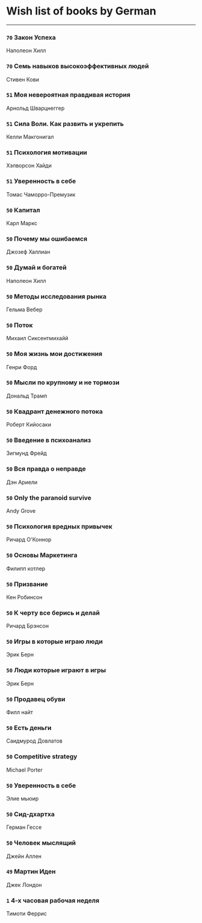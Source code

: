 # Wish list of books by German
---

### `70` Закон Успеха
Наполеон Хилл

### `70` Семь навыков высокоэффективных людей
Стивен Кови

### `51` Моя невероятная правдивая история
Арнольд Шварцнеггер

### `51` Сила Воли. Как развить и укрепить
Келли Макгонигал

### `51` Психология мотивации
Хэлворсон Хайди

### `51` Уверенность в себе
Томас Чаморро-Премузик

### `50` Капитал
Карл Маркс

### `50` Почему мы ошибаемся
Джозеф Халлиан

### `50` Думай и богатей
Наполеон Хилл

### `50` Методы  исследования рынка
Гельма Вебер

### `50` Поток
Михаил Сиксентмихайй

### `50` Моя жизнь мои достижения
Генри Форд

### `50` Мысли по крупному и не тормози
Дональд Трамп

### `50` Квадрант денежного потока
Роберт Кийосаки


### `50` Введение в психоанализ
Зигмунд Фрейд

### `50` Вся правда о неправде
Дэн Ариели

### `50` Only the paranoid survive
Andy Grove

### `50` Психология вредных привычек
Ричард О'Коннор

### `50` Основы Маркетинга
Филипп котлер

### `50` Призвание
Кен Робинсон

### `50` К черту все берись и делай
Ричард Брэнсон

### `50` Игры в которые играю люди
Эрик Берн

### `50` Люди которые играют в игры
Эрик Берн

### `50` Продавец обуви
Филл найт

### `50` Есть деньги
Саидмурод Довлатов

### `50` Competitive strategy
Michael Porter

### `50` Уверенность в себе
Элие мьюир

### `50` Сид-дхартха
Герман Гессе

### `50` Человек мыслящий
Джейн Аллен

### `49` Мартин Иден
Джек Лондон

### `1` 4-х часовая рабочая неделя
Тимоти Феррис


